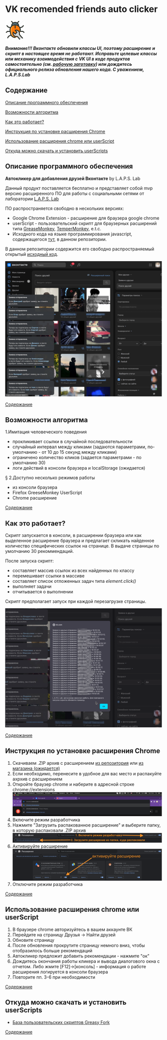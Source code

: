 # VK recomended friends auto clicker

![alarm icon](./assets/bugs.png)

**_Внимание!!! Вконтакте обновили классы UI, поэтому расширение и скрипт в настоящее время не работают. Исправьте целевые классы или механику взаимодействия с VK UI в коде продуктов самостоятельно (см. [рабочую заготовку](./vk_new_code_template.js)) или дождитесь официального релиза обновления нашего кода.
С уважением, L.A.P.S.Lab_**

## Содержание

[Описание программного обеспечения](#описание-программного-обеспечения)

[Возможности алгоритма](#возможности-алгоритма)

[Как это работает?](#как-это-работает)

[Инcтрукция по установке расширения Chrome](#инcтрукция-по-установке-расширения-chrome)

[Использование расширения chrome или userScript](#использование-расширения-chrome-или-userscript)

[Откуда можно скачать и установить userScripts](#откуда-можно-скачать-и-установить-userscripts)

## Описание программного обеспечения

**Автокликер для добавления друзей Вконтакте**
by L.A.P.S. Lab

Данный продукт поставляется бесплатно и представляет собой mvp версию расширенного ПО для работы с социальными сетями от лаборатории [L.A.P.S. Lab](https://prolaps.ru)

ПО распространяется свободно в нескольких версиях:

- Google Chrome Extension - расширение для браузера google chrome
- userScript - пользовательский скрипт для браузерных расширений типа [GreaseMonkey](https://ru.wikipedia.org/wiki/Greasemonkey), [TemperMonkey](https://ru.wikipedia.org/wiki/Tampermonkey), e.t.c.
- Исходного кода на языке программирования javascript, содержащегося [тут](https://github.com/laps78/VK-friends-auto-add/blob/main/vk-friends-clicker.js), в данном репозитории.

В данном репозитории содержится его свободно распространяемый открытый [исходный код](https://github.com/laps78/VK-friends-auto-add/blob/main/vk-friends-clicker.js).

![screenshot](./assets/clicker-actions.png)

[Содержание](#содержание)

## Возможности алгоритма

1.Имитация человеческого поведения

- прокликивает ссылки в случайной последовательности
- случайный интервал между кликами (задаются параметрами, по-умолчанию - от 10 до 15 секунд между кликами)
- ограничено количество кликов (задается параметрами - по умолчанию 30)
- логи действий в консоли браузера и localStorage (ожидается)

§ 2.Доступно несколько режимов работы

- из консоли браузера
- Firefox GreeseMonkey UserScript
- Chrome расширение

[Содержание](#содержание)

## Как это работает?

Скрипт запускается в консоли, в расширении браузера или как выделенное расширение браузера и предлагает скликать найденное количество специфических ссылок на странице. В выдаче страницы по умолчанию 30 рекоммендаций.

После запуска скрипт:

- составляет массив ссылок из всех найденных по классу
- перемешивает ссылки в массиве
- составляет список отложенных задач типа _element.click()_
- выполняет задачи
- отчитывается о выполнении

Скрипт предполагает запуск при каждой перезагрузке страницы.

![screenshot-report](./assets/report-new.png)

[Содержание](#содержание)

## Инcтрукция по установке расширения Chrome

1. Скачиваем .ZIP архив с расширением [из репозитория](./extensions/Chrome.zip) или [из магазина (ожидается)](https://prolaps.ru/shop)
2. Если необходимо, перенесите в удобное для вас место и распакуйте ахрхив с расширением
3. Откройте браузер chrome и наберите в адресной строке chrome://extensions
   ![наберите в адресной строке chrome://extensions](./assets/new-howto/goto-extensions.png)
4. Включите режим разработчика
5. Нажмите "Загрузить распакованное расширение" и выберите папку, в которую распаковали .ZIP архив
   ![Нажмите "Загрузить распакованное расширение"](./assets/new-howto/upload-extension.png)
6. Активируйте расширение
   ![Активируйте расширение](./assets/new-howto/activate-extension.png)
7. Отключите режим разработчика

[Содержание](#содержание)

## Использование расширения chrome или userScript

1. В браузере chrome авторизуйтесь в вашем аккаунте ВК
2. Перейдите на страницу Друзья -> Найти друзей
3. Обновите страницу
4. После обновления прокрутите страницу немного вниз, чтобы отобразилось больше рекомендаций
5. Автокликер предложит добавить рекомендации - нажмите "ок"
6. Дождитесь окончания работы кликера и вывода диалогового окна с отчетом. Либо жмите [F12]->[консоль] - информация о работе расширения логируется в консоли браузера
7. Повторите пп. 3-6 при необходимости

[Содержание](#содержание)

## Откуда можно скачать и установить userScripts

- [База пользовательских скриптов Greasy Fork](https://greasyfork.org/ru/scripts/470474-vk-recomended-friends-auto-clicker)

[Содержание](#содержание)
